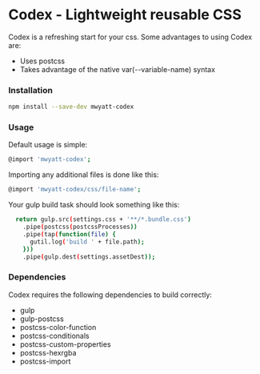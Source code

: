 # Codex - Lightweight reusable CSS
Codex is a refreshing start for your css. Some advantages to using Codex are:
- Uses postcss
- Takes advantage of the native var(--variable-name) syntax
### Installation
```sh
npm install --save-dev mwyatt-codex
```
### Usage
Default usage is simple:
```sh
@import 'mwyatt-codex';
```
Importing any additional files is done like this:
```sh
@import 'mwyatt-codex/css/file-name';
```
Your gulp build task should look something like this:
```sh
  return gulp.src(settings.css + '**/*.bundle.css')
    .pipe(postcss(postcssProcesses))
    .pipe(tap(function(file) {
      gutil.log('build ' + file.path);
    }))
    .pipe(gulp.dest(settings.assetDest));
```

### Dependencies
Codex requires the following dependencies to build correctly:
- gulp
- gulp-postcss
- postcss-color-function
- postcss-conditionals
- postcss-custom-properties
- postcss-hexrgba
- postcss-import
